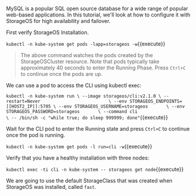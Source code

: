 MySQL is a popular SQL open source database for a wide range of popular
web-based applications. In this tutorial, we'll look at how to configure it
with StorageOS for high availability and failover.

First verify StorageOS Installation.

`kubectl -n kube-system get pods -lapp=storageos -w`{{execute}}

> The above command watches the pods created by the StorageOSCluster resource.
> Note that pods typically take approximately 40 seconds to enter the Running
> Phase. Press `Ctrl+C` to continue once the pods are up.

We can use a pod to access the CLI using kubectl exec:

`kubectl -n kube-system run \
--image storageos/cli:v2.1.0 \
--restart=Never                          \
--env STORAGEOS_ENDPOINTS=[[HOST2_IP]]:5705 \
--env STORAGEOS_USERNAME=storageos       \
--env STORAGEOS_PASSWORD=storageos       \
--command cli                            \
-- /bin/sh -c "while true; do sleep 999999; done"`{{execute}}

Wait for the CLI pod to enter the Running state and press `Ctrl+C` to continue
once the pod is running.

`kubectl -n kube-system get pods -l run=cli -w`{{execute}}

Verify that you have a healthy installation with three nodes:

`kubectl exec -ti cli -n kube-system -- storageos get node`{{execute}}

We are going to use the default StorageClass that was created when StorageOS
was installed, called `fast`.
